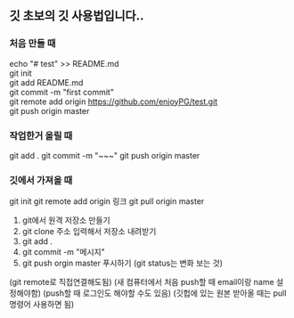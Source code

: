 ## 깃 초보의 깃 사용법입니다..



### 처음 만들 때
echo "# test" >> README.md<br>
git init<br>
git add README.md<br>
git commit -m "first commit"<br>
git remote add origin https://github.com/enjoyPG/test.git<br>
git push origin master<br>

### 작업한거 올릴 때
git add .
git commit -m "~~~"
git push origin master

### 깃에서 가져올 때
git init
git remote add origin 링크
git pull origin master



1. git에서 원격 저장소 만들기
2. git clone 주소  입력해서 저장소 내려받기
3. git add .
4. git commit -m "메시지"
5. git push orgin master 푸시하기
(git status는 변화 보는 것)

(git remote로 직접연결해도됨)
(새 컴퓨터에서 처음 push할 때 email이랑 name 설정해야함)
(push할 때 로그인도 해야할 수도 있음)
(깃헙에 있는 원본 받아올 때는 pull명령어 사용하면 됨)